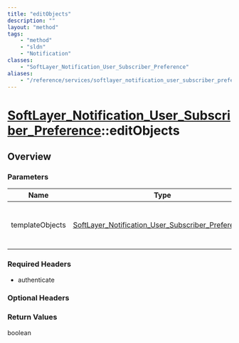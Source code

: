 ```yaml
---
title: "editObjects"
description: ""
layout: "method"
tags:
    - "method"
    - "sldn"
    - "Notification"
classes:
    - "SoftLayer_Notification_User_Subscriber_Preference"
aliases:
    - "/reference/services/softlayer_notification_user_subscriber_preference/editObjects"
---
```

# [SoftLayer_Notification_User_Subscriber_Preference](/reference/services/SoftLayer_Notification_User_Subscriber_Preference)::editObjects




## Overview 


### Parameters 
|Name | Type | Description |
| --- | --- | --- |
|templateObjects| <a href='/reference/datatypes/SoftLayer_Notification_User_Subscriber_Preference'>SoftLayer_Notification_User_Subscriber_Preference[] </a>| An array of skeleton SoftLayer_Notification_User_Subscriber_Preference objects with only the properties defined that you wish to change. Unchanged properties are left alone.|


### Required Headers
* authenticate

### Optional Headers

### Return Values
boolean

